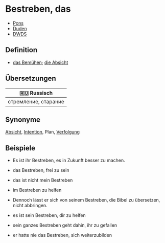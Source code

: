 # Bestreben, das

- [Pons](https://de.pons.com/%C3%BCbersetzung/deutsch-als-fremdsprache/Bestreben)
- [Duden](https://www.duden.de/rechtschreibung/Bestreben)
- [DWDS](https://www.dwds.de/wb/Bestreben)

## Definition

- [das Bemühen](./Bemuehen.md); [die Absicht](./Absicht.md)

## Übersetzungen

| 🇷🇺 Russisch          |
| -------------------- |
| стремление, старание |

## Synonyme

[Absicht](./Absicht.md), [Intention](./Intention.md), Plan, [Verfolgung](./Verfolgung.md)

## Beispiele

- Es ist ihr Bestreben, es in Zukunft besser zu machen.

- das Bestreben, frei zu sein

- das ist nicht mein Bestreben

- im Bestreben zu helfen

- Dennoch lässt er sich von seinem Bestreben, die Bibel zu übersetzen, nicht abbringen.

- es ist sein Bestreben, dir zu helfen

- sein ganzes Bestreben geht dahin, ihr zu gefallen

- er hatte nie das Bestreben, sich weiterzubilden
